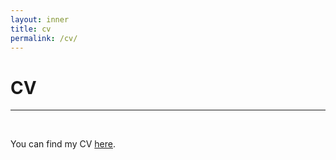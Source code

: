 ```yaml
---
layout: inner
title: cv
permalink: /cv/
---
```



# CV
---

<p>&nbsp;
</p>

You can find my CV [here](https://drive.google.com/file/d/1YCHajVa2H_Srx2DMKxyvM1FThWdP848C/view?usp=sharing).
